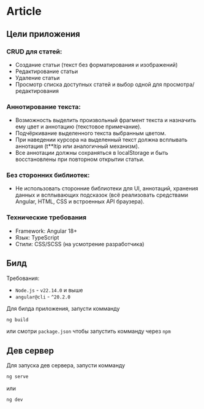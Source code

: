 # Article

## Цели приложения

### CRUD для статей:

- Создание статьи (текст без форматирования и изображений)
- Редактирование статьи
- Удаление статьи
- Просмотр списка доступных статей и выбор одной для просмотра/редактирования

### Аннотирование текста:

- Возможность выделить произвольный фрагмент текста и назначить ему цвет и аннотацию (текстовое примечание).
- Подчёркивание выделенного текста выбранным цветом.
- При наведении курсора на выделенный текст должна всплывать аннотация (t\*\*ltip или аналогичный механизм).
- Все аннотации должны сохраняться в localStorage и быть восстановлены при повторном открытии статьи.

### Без сторонних библиотек:

- Не использовать сторонние библиотеки для UI, аннотаций, хранения данных и всплывающих подсказок (всё реализовать средствами Angular, HTML, CSS и встроенных API браузера).

### Технические требования

- Framework: Angular 18+
- Язык: TypeScript
- Стили: CSS/SCSS (на усмотрение разработчика)

## Билд

Требования:

- `Node.js` - `v22.14.0` и выше
- `angular@cli` - `^20.2.0`

Для билда приложения, запусти комманду

```bash
ng build
```

или смотри `package.json` чтобы запустить комманду через `npm`

## Дев сервер

Для запуска дев сервера, запусти комманду

```bash
ng serve
```

или

```bash
ng dev
```
